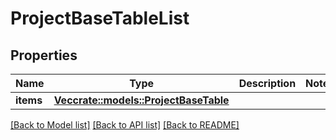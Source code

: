 # ProjectBaseTableList

## Properties

Name | Type | Description | Notes
------------ | ------------- | ------------- | -------------
**items** | [**Vec<crate::models::ProjectBaseTable>**](ProjectBaseTable.md) |  | 

[[Back to Model list]](../README.md#documentation-for-models) [[Back to API list]](../README.md#documentation-for-api-endpoints) [[Back to README]](../README.md)


